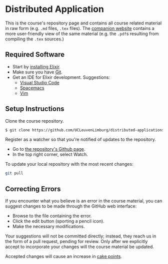 # Distributed Application

This is the course's repository page and contains
all course related material in raw form (e.g. `.md` files, `.tex` files).
The [companion website](https://ucleuvenlimburg.github.io/distributed-applications/)
contains a more user-friendly view of the same material (e.g. the `.pdf`s resulting
from compiling the `.tex` sources.)

## Required Software

* Start by [installing Elixir](https://elixir-lang.org/install.html).
* Make sure you have [Git](installed).
* Get an IDE for Elixir development. Suggestions:
  * [Visual Studio Code](https://code.visualstudio.com/)
  * [Spacemacs](http://spacemacs.org/)
  * [Vim](https://www.vim.org/)

## Setup Instructions

Clone the course repository.

```bash
$ git clone https://github.com/UCLeuvenLimburg/distributed-applications.git
```

Register as a watcher so that you're notified of updates to the repository.

* Go to [the repository's Github page](https://github.com/UCLeuvenLimburg/distributed-applications).
* In the top right corner, select Watch.

To update your local repository with the most recent changes:

```bash
git pull
```

## Correcting Errors

If you encounter what you believe is an error in the course material,
you can suggest changes to be made through the GitHub web interface:

* Browse to the file containing the error.
* Click the edit button (sporting a pencil icon).
* Make the necessary modifications.

Your suggestions will not be committed directly;
instead, they reach us in the form of a pull request, pending for review. Only
after we explicitly accept to incorporate your changes will the course material be updated.

Accepted changes will cause an increase in [cake points](https://ucleuvenlimburg.github.io/cakepoints/).

